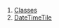 1.  [Classes](widgets_event_date_time_tile/#classes)
2.  [DateTimeTile](widgets_event_date_time_tile/DateTimeTile-class.html)
